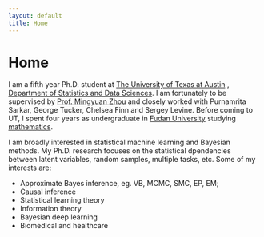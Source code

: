 ```yaml
---
layout: default
title: Home
---
```


<div>
 <h1 class="page-title">Home</h1>
</div>

<div>
<div class="row">
  <p>
  I am a fifth year Ph.D. student at
  <a href="https://www.utexas.edu">The University of Texas at Austin</a> , <a href="https://stat.utexas.edu">Department of Statistics and Data Sciences</a>. I am fortunately to be supervised by
  <a href="https://mingyuanzhou.github.io">Prof. Mingyuan Zhou</a> and closely worked with Purnamrita Sarkar, George Tucker, Chelsea Finn and Sergey Levine.  Before coming to UT, I spent four years as undergraduate in <a href="http://www.fudan.edu.cn/en/"> Fudan University</a> studying <a href="http://math.fudan.edu.cn/olden/Index.htm"> mathematics</a>.
  
  <p> I am broadly interested in statistical machine learning and Bayesian methods. My Ph.D. research focuses on the statistical dpendencies between latent variables, random samples, multiple tasks, etc. Some of my interests are: </p>
  <p>
  <ul>
  <li> Approximate Bayes inference, eg. VB, MCMC, SMC, EP, EM; </li>
  <li> Causal inference </li>
  <li> Statistical learning theory </li>
  <li> Information theory </li>
  <li> Bayesian deep learning </li>
   <li> Biomedical and healthcare </li>
  </ul>

